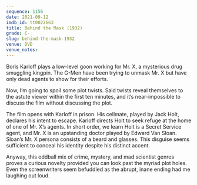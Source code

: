 ```yaml
---
sequence: 1156
date: 2021-09-12
imdb_id: tt0022663
title: Behind the Mask (1932)
grade: C-
slug: behind-the-mask-1932
venue: DVD
venue_notes:
---
```


Boris Karloff plays a low-level goon working for Mr. X, a mysterious drug smuggling kingpin. The G-Men have been trying to unmask Mr. X but have only dead agents to show for their efforts.

Now, I’m going to spoil some plot twists. Said twists reveal themselves to the astute viewer within the first ten minutes, and it’s near-impossible to discuss the film without discussing the plot.

<!-- end -->

The film opens with Karloff in prison. His cellmate, played by Jack Holt, declares his intent to escape. Karloff directs Holt to seek refuge at the home of one of Mr. X’s agents. In short order, we learn Holt is a Secret Service agent, and Mr. X is an upstanding doctor played by Edward Van Sloan. Sloan’s Mr. X persona consists of a beard and glasses. This disguise seems sufficient to conceal his identity despite his distinct accent.

Anyway, this oddball mix of crime, mystery, and mad scientist genres proves a curious novelty provided you can look past the myriad plot holes. Even the screenwriters seem befuddled as the abrupt, inane ending had me laughing out loud.
